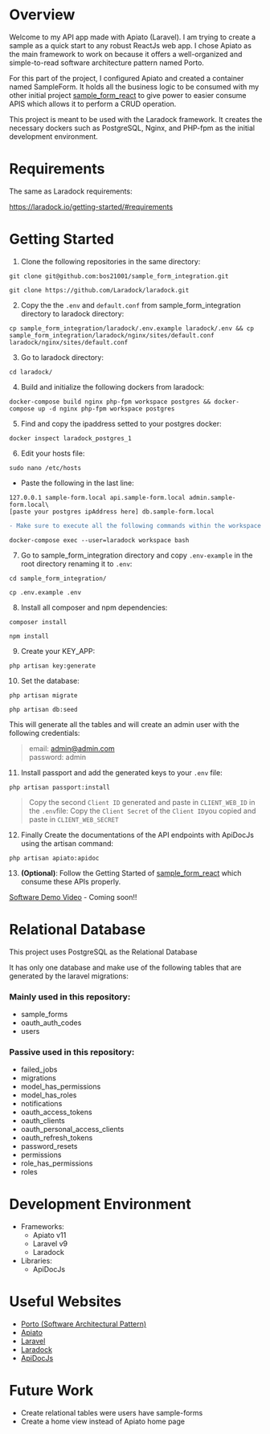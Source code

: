 # Overview

Welcome to my API app made with Apiato (Laravel). I am trying to create a sample as a quick start to any robust ReactJs web app. I chose Apiato as the main framework to work on because it offers a well-organized and simple-to-read software architecture pattern named Porto.

For this part of the project, I configured Apiato and created a container named SampleForm. It holds all the business logic to be consumed with my other initial project [sample_form_react](https://github.com/bos21001/sample_form_react) to give power to easier consume APIS which allows it to perform a CRUD operation.

This project is meant to be used with the Laradock framework. It creates the necessary dockers such as PostgreSQL, Nginx, and PHP-fpm as the initial development environment.

# Requirements

The same as Laradock requirements:

https://laradock.io/getting-started/#requirements

# Getting Started

1. Clone the following repositories in the same directory:

```
git clone git@github.com:bos21001/sample_form_integration.git
```

```
git clone https://github.com/Laradock/laradock.git
```

2. Copy the the `.env` and `default.conf` from sample_form_integration directory to laradock directory:

```
cp sample_form_integration/laradock/.env.example laradock/.env && cp sample_form_integration/laradock/nginx/sites/default.conf laradock/nginx/sites/default.conf
```

3. Go to laradock directory:

```
cd laradock/
```

4. Build and initialize the following dockers from laradock:

```
docker-compose build nginx php-fpm workspace postgres && docker-compose up -d nginx php-fpm workspace postgres
```

5. Find and copy the ipaddress setted to your postgres docker:

```
docker inspect laradock_postgres_1
```

6. Edit your hosts file:

```
sudo nano /etc/hosts
```

- Paste the following in the last line:

```
127.0.0.1 sample-form.local api.sample-form.local admin.sample-form.local\
[paste your postgres ipAddress here] db.sample-form.local
```

```diff
- Make sure to execute all the following commands within the workspace container generated with laradock. Use the following command to acces this container:
```
```
docker-compose exec --user=laradock workspace bash
```
7. Go to sample_form_integration directory and copy `.env-example` in the root directory renaming it to `.env`:

```
cd sample_form_integration/
```

```
cp .env.example .env
```

8. Install all composer and npm dependencies:

```
composer install
```

```
npm install
```

9. Create your KEY_APP:

```
php artisan key:generate
```

10. Set the database:

```
php artisan migrate
```

```
php artisan db:seed
```

This will generate all the tables and will create an admin user with the following credentials:

>email: admin@admin.com\
>password: admin

11. Install passport and add the generated keys to your `.env` file:

```
php artisan passport:install
```

> Copy the second `Client ID` generated and paste in `CLIENT_WEB_ID` in the `.env`file:
> Copy the `Client Secret` of the `Client ID`you copied and paste in `CLIENT_WEB_SECRET`


12. Finally Create the documentations of the API endpoints with ApiDocJs using the artisan command:

```
php artisan apiato:apidoc
```

13. **(Optional)**: Follow the Getting Started of [sample_form_react](https://github.com/bos21001/sample_form_react) which consume these APIs properly.

[Software Demo Video](http://youtube.link.goes.here) - Coming soon!!

# Relational Database

This project uses PostgreSQL as the Relational Database

It has only one database and make use of the following tables that are generated by the laravel migrations:

### Mainly used in this repository:

- sample_forms
- oauth_auth_codes
- users

### Passive used in this repository:

- failed_jobs
- migrations
- model_has_permissions
- model_has_roles
- notifications
- oauth_access_tokens
- oauth_clients
- oauth_personal_access_clients
- oauth_refresh_tokens
- password_resets
- permissions
- role_has_permissions
- roles

# Development Environment

- Frameworks:
    - Apiato v11
    - Laravel v9
    - Laradock
- Libraries:
    - ApiDocJs

# Useful Websites

* [Porto (Software Architectural Pattern)](https://github.com/Mahmoudz/Porto)
* [Apiato](http://apiato.io/)
* [Laravel](https://laravel.com/)
* [Laradock](https://laradock.io/)
* [ApiDocJs](https://apidocjs.com/#install)

# Future Work

* Create relational tables were users have sample-forms
* Create a home view instead of Apiato home page
